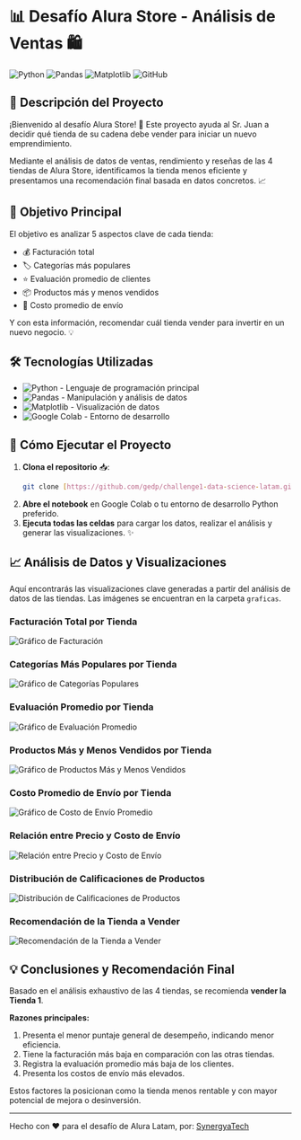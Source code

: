 # 📊 Desafío Alura Store - Análisis de Ventas 🛍️

![Python](https://img.shields.io/badge/Python-3776AB?style=for-the-badge&logo=python&logoColor=white)
![Pandas](https://img.shields.io/badge/Pandas-150458?style=for-the-badge&logo=pandas&logoColor=white)
![Matplotlib](https://img.shields.io/badge/Matplotlib-11557C?style=for-the-badge&logo=matplotlib&logoColor=white)
![GitHub](https://img.shields.io/badge/GitHub-100000?style=for-the-badge&logo=github&logoColor=white)

## 📝 Descripción del Proyecto

¡Bienvenido al desafío Alura Store! 🎯 Este proyecto ayuda al Sr. Juan a decidir qué tienda de su cadena debe vender para iniciar un nuevo emprendimiento.

Mediante el análisis de datos de ventas, rendimiento y reseñas de las 4 tiendas de Alura Store, identificamos la tienda menos eficiente y presentamos una recomendación final basada en datos concretos. 📈

## 🎯 Objetivo Principal

El objetivo es analizar 5 aspectos clave de cada tienda:
- 💰 Facturación total
- 🏷️ Categorías más populares
- ⭐ Evaluación promedio de clientes
- 📦 Productos más y menos vendidos
- 🚚 Costo promedio de envío

Y con esta información, recomendar cuál tienda vender para invertir en un nuevo negocio. 💡

## 🛠️ Tecnologías Utilizadas

- ![Python](https://img.shields.io/badge/Python-3776AB?style=for-the-badge&logo=python&logoColor=white) - Lenguaje de programación principal
- ![Pandas](https://img.shields.io/badge/Pandas-150458?style=for-the-badge&logo=pandas&logoColor=white) - Manipulación y análisis de datos
- ![Matplotlib](https://img.shields.io/badge/Matplotlib-11557C?style=for-the-badge&logo=matplotlib&logoColor=white) - Visualización de datos
- ![Google Colab](https://img.shields.io/badge/Google_Colab-F9AB00?style=for-the-badge&logo=googlecolab&logoColor=white) - Entorno de desarrollo

## 🚀 Cómo Ejecutar el Proyecto

1. **Clona el repositorio** 📥:
    ```bash
    git clone [https://github.com/gedp/challenge1-data-science-latam.git](https://github.com/gedp/challenge1-data-science-latam.git)
    ```
2. **Abre el notebook** en Google Colab o tu entorno de desarrollo Python preferido.
3. **Ejecuta todas las celdas** para cargar los datos, realizar el análisis y generar las visualizaciones. ✨

## 📈 Análisis de Datos y Visualizaciones

Aquí encontrarás las visualizaciones clave generadas a partir del análisis de datos de las tiendas. Las imágenes se encuentran en la carpeta `graficas`.

### Facturación Total por Tienda

![Gráfico de Facturación](graficas/Facturacion_total_por_tiendas.png)

### Categorías Más Populares por Tienda

![Gráfico de Categorías Populares](graficas/categorias_populares.png)

### Evaluación Promedio por Tienda

![Gráfico de Evaluación Promedio](graficas/Evaluacion_promedio.png)

### Productos Más y Menos Vendidos por Tienda

![Gráfico de Productos Más y Menos Vendidos](graficas/productos_mas_vendidos.png)

### Costo Promedio de Envío por Tienda

![Gráfico de Costo de Envío Promedio](graficas/costo_promedio.png)

### Relación entre Precio y Costo de Envío

![Relación entre Precio y Costo de Envío](graficas/relacion_precio_envio.png)

### Distribución de Calificaciones de Productos

![Distribución de Calificaciones de Productos](graficas/calificaciones_de_productos.png)

### Recomendación de la Tienda a Vender

![Recomendación de la Tienda a Vender](graficas/tienda_recomendada.png)

## 💡 Conclusiones y Recomendación Final

Basado en el análisis exhaustivo de las 4 tiendas, se recomienda **vender la Tienda 1**.

**Razones principales:**
1. Presenta el menor puntaje general de desempeño, indicando menor eficiencia.
2. Tiene la facturación más baja en comparación con las otras tiendas.
3. Registra la evaluación promedio más baja de los clientes.
4. Presenta los costos de envío más elevados.

Estos factores la posicionan como la tienda menos rentable y con mayor potencial de mejora o desinversión.

---
Hecho con ❤️ para el desafío de Alura Latam, por: [SynergyaTech](https://synergya.tech)
